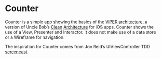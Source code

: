 # Counter #

Counter is a simple app showing the basics of the [VIPER](http://mutualmobile.github.io/blog/2016/12/04/viper-introduction/) [architecture](http://www.objc.io/issue-13/viper.html), a version of Uncle Bob’s [Clean](http://blog.8thlight.com/uncle-bob/2011/11/22/Clean-Architecture.html) [Architecture](http://blog.8thlight.com/uncle-bob/2012/08/13/the-clean-architecture.html) for iOS apps. Counter shows the use of a View, Presenter and Interactor. It does not make use of a data store or a Wireframe for navigation.

The inspiration for Counter comes from Jon Reid’s UIViewController TDD [screencast](http://qualitycoding.org/uiviewcontroller-tdd/).
